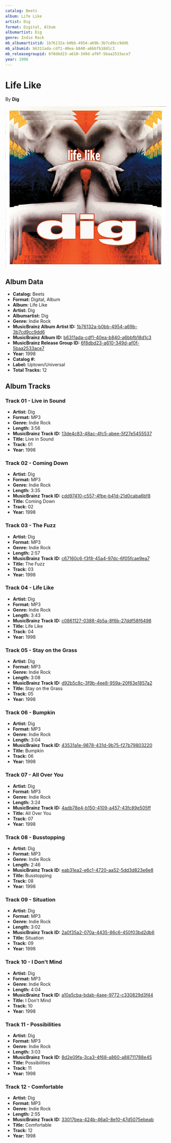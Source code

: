 ```yaml
---
catalog: Beets
album: Life Like
artist: Dig
format: Digital, Album
albumartist: Dig
genre: Indie Rock
mb_albumartistid: 1b76132a-b0bb-4954-a69b-3b7cd9cc9dd6
mb_albumid: b6311ada-cdf1-40ea-b840-a6bbfb18d1c3
mb_releasegroupid: 6f8dbd23-a610-349d-af0f-5baa2533ace7
year: 1998
---
```


# Life Like

By **Dig**

![](../../assets/beetscovers/Dig-Life_Like.jpg)

## Album Data

- **Catalog:** Beets
- **Format:** Digital, Album
- **Album:** Life Like
- **Artist:** Dig
- **Albumartist:** Dig
- **Genre:** Indie Rock
- **MusicBrainz Album Artist ID:** [1b76132a-b0bb-4954-a69b-3b7cd9cc9dd6](https://musicbrainz.org/artist/1b76132a-b0bb-4954-a69b-3b7cd9cc9dd6)
- **MusicBrainz Album ID:** [b6311ada-cdf1-40ea-b840-a6bbfb18d1c3](https://musicbrainz.org/release/b6311ada-cdf1-40ea-b840-a6bbfb18d1c3)
- **MusicBrainz Release Group ID:** [6f8dbd23-a610-349d-af0f-5baa2533ace7](https://musicbrainz.org/release-group/6f8dbd23-a610-349d-af0f-5baa2533ace7)
- **Year:** 1998
- **Catalog #:** 
- **Label:** Uptown/Universal
- **Total Tracks:** 12

## Album Tracks

### Track 01 - Live in Sound

- **Artist:** Dig
- **Format:** MP3
- **Genre:** Indie Rock
- **Length:** 3:56
- **MusicBrainz Track ID:** [13de4c83-48ac-4fc5-abee-5f27e5455537](https://musicbrainz.org/recording/13de4c83-48ac-4fc5-abee-5f27e5455537)
- **Title:** Live in Sound
- **Track:** 01
- **Year:** 1998

### Track 02 - Coming Down

- **Artist:** Dig
- **Format:** MP3
- **Genre:** Indie Rock
- **Length:** 3:35
- **MusicBrainz Track ID:** [cdd97410-c557-4fbe-b41d-21d0caba6bf8](https://musicbrainz.org/recording/cdd97410-c557-4fbe-b41d-21d0caba6bf8)
- **Title:** Coming Down
- **Track:** 02
- **Year:** 1998

### Track 03 - The Fuzz

- **Artist:** Dig
- **Format:** MP3
- **Genre:** Indie Rock
- **Length:** 2:57
- **MusicBrainz Track ID:** [c67160c6-f3f8-45a4-97dc-6f05fcae9ea7](https://musicbrainz.org/recording/c67160c6-f3f8-45a4-97dc-6f05fcae9ea7)
- **Title:** The Fuzz
- **Track:** 03
- **Year:** 1998

### Track 04 - Life Like

- **Artist:** Dig
- **Format:** MP3
- **Genre:** Indie Rock
- **Length:** 3:43
- **MusicBrainz Track ID:** [c0861127-0388-4b5a-8f6b-27ddf58f6498](https://musicbrainz.org/recording/c0861127-0388-4b5a-8f6b-27ddf58f6498)
- **Title:** Life Like
- **Track:** 04
- **Year:** 1998

### Track 05 - Stay on the Grass

- **Artist:** Dig
- **Format:** MP3
- **Genre:** Indie Rock
- **Length:** 3:08
- **MusicBrainz Track ID:** [d92b5c8c-3f9b-4ee8-959a-20f63e1857a2](https://musicbrainz.org/recording/d92b5c8c-3f9b-4ee8-959a-20f63e1857a2)
- **Title:** Stay on the Grass
- **Track:** 05
- **Year:** 1998

### Track 06 - Bumpkin

- **Artist:** Dig
- **Format:** MP3
- **Genre:** Indie Rock
- **Length:** 3:04
- **MusicBrainz Track ID:** [43531a1e-9878-431d-9b75-f27b79803220](https://musicbrainz.org/recording/43531a1e-9878-431d-9b75-f27b79803220)
- **Title:** Bumpkin
- **Track:** 06
- **Year:** 1998

### Track 07 - All Over You

- **Artist:** Dig
- **Format:** MP3
- **Genre:** Indie Rock
- **Length:** 3:24
- **MusicBrainz Track ID:** [4adb78e4-b150-4109-a457-43fc89e505ff](https://musicbrainz.org/recording/4adb78e4-b150-4109-a457-43fc89e505ff)
- **Title:** All Over You
- **Track:** 07
- **Year:** 1998

### Track 08 - Busstopping

- **Artist:** Dig
- **Format:** MP3
- **Genre:** Indie Rock
- **Length:** 2:46
- **MusicBrainz Track ID:** [eab31ea2-e6c1-4720-aa52-5dd3d823e6e8](https://musicbrainz.org/recording/eab31ea2-e6c1-4720-aa52-5dd3d823e6e8)
- **Title:** Busstopping
- **Track:** 08
- **Year:** 1998

### Track 09 - Situation

- **Artist:** Dig
- **Format:** MP3
- **Genre:** Indie Rock
- **Length:** 3:02
- **MusicBrainz Track ID:** [2a0f35a2-070a-4435-86c6-450f03bd2db6](https://musicbrainz.org/recording/2a0f35a2-070a-4435-86c6-450f03bd2db6)
- **Title:** Situation
- **Track:** 09
- **Year:** 1998

### Track 10 - I Don't Mind

- **Artist:** Dig
- **Format:** MP3
- **Genre:** Indie Rock
- **Length:** 4:04
- **MusicBrainz Track ID:** [a10a5cba-bdab-4aee-9772-c330829d3f44](https://musicbrainz.org/recording/a10a5cba-bdab-4aee-9772-c330829d3f44)
- **Title:** I Don't Mind
- **Track:** 10
- **Year:** 1998

### Track 11 - Possibilities

- **Artist:** Dig
- **Format:** MP3
- **Genre:** Indie Rock
- **Length:** 3:03
- **MusicBrainz Track ID:** [8d2e09fa-3ca3-4f68-a860-a88711788e45](https://musicbrainz.org/recording/8d2e09fa-3ca3-4f68-a860-a88711788e45)
- **Title:** Possibilities
- **Track:** 11
- **Year:** 1998

### Track 12 - Comfortable

- **Artist:** Dig
- **Format:** MP3
- **Genre:** Indie Rock
- **Length:** 2:55
- **MusicBrainz Track ID:** [33017bea-424b-46a0-8e10-47d5075ebeab](https://musicbrainz.org/recording/33017bea-424b-46a0-8e10-47d5075ebeab)
- **Title:** Comfortable
- **Track:** 12
- **Year:** 1998

